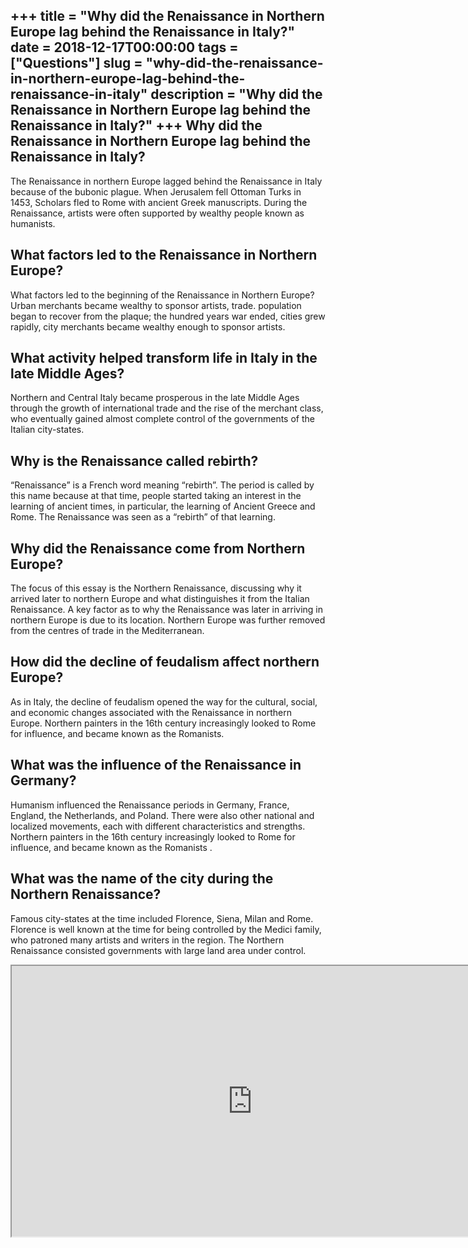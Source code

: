 +++
title = "Why did the Renaissance in Northern Europe lag behind the Renaissance in Italy?"
date = 2018-12-17T00:00:00
tags = ["Questions"]
slug = "why-did-the-renaissance-in-northern-europe-lag-behind-the-renaissance-in-italy"
description = "Why did the Renaissance in Northern Europe lag behind the Renaissance in Italy?"
+++
Why did the Renaissance in Northern Europe lag behind the Renaissance in Italy?
-------------------------------------------------------------------------------

The Renaissance in northern Europe lagged behind the Renaissance in Italy because of the bubonic plague. When Jerusalem fell Ottoman Turks in 1453, Scholars fled to Rome with ancient Greek manuscripts. During the Renaissance, artists were often supported by wealthy people known as humanists.

What factors led to the Renaissance in Northern Europe?
-------------------------------------------------------

What factors led to the beginning of the Renaissance in Northern Europe? Urban merchants became wealthy to sponsor artists, trade. population began to recover from the plaque; the hundred years war ended, cities grew rapidly, city merchants became wealthy enough to sponsor artists.

What activity helped transform life in Italy in the late Middle Ages?
---------------------------------------------------------------------

Northern and Central Italy became prosperous in the late Middle Ages through the growth of international trade and the rise of the merchant class, who eventually gained almost complete control of the governments of the Italian city-states.

Why is the Renaissance called rebirth?
--------------------------------------

“Renaissance” is a French word meaning “rebirth”. The period is called by this name because at that time, people started taking an interest in the learning of ancient times, in particular, the learning of Ancient Greece and Rome. The Renaissance was seen as a “rebirth” of that learning.

Why did the Renaissance come from Northern Europe?
--------------------------------------------------

The focus of this essay is the Northern Renaissance, discussing why it arrived later to northern Europe and what distinguishes it from the Italian Renaissance. A key factor as to why the Renaissance was later in arriving in northern Europe is due to its location. Northern Europe was further removed from the centres of trade in the Mediterranean.

How did the decline of feudalism affect northern Europe?
--------------------------------------------------------

As in Italy, the decline of feudalism opened the way for the cultural, social, and economic changes associated with the Renaissance in northern Europe. Northern painters in the 16th century increasingly looked to Rome for influence, and became known as the Romanists.

What was the influence of the Renaissance in Germany?
-----------------------------------------------------

Humanism influenced the Renaissance periods in Germany, France, England, the Netherlands, and Poland. There were also other national and localized movements, each with different characteristics and strengths. Northern painters in the 16th century increasingly looked to Rome for influence, and became known as the Romanists .

What was the name of the city during the Northern Renaissance?
--------------------------------------------------------------

Famous city-states at the time included Florence, Siena, Milan and Rome. Florence is well known at the time for being controlled by the Medici family, who patroned many artists and writers in the region. The Northern Renaissance consisted governments with large land area under control.

<iframe allow="accelerometer; autoplay; clipboard-write; encrypted-media; gyroscope; picture-in-picture" allowfullscreen="" class="__youtube_prefs__  epyt-is-override  no-lazyload" data-no-lazy="1" data-origheight="433" data-origwidth="770" data-skipgform_ajax_framebjll="" height="433" id="_ytid_56396" loading="lazy" src="https://www.youtube.com/embed/tecocKSclwc?enablejsapi=1&autoplay=0&cc_load_policy=0&cc_lang_pref=&iv_load_policy=1&loop=0&modestbranding=0&rel=1&fs=1&playsinline=0&autohide=2&theme=dark&color=red&controls=1&" title="YouTube player" width="770"></iframe>